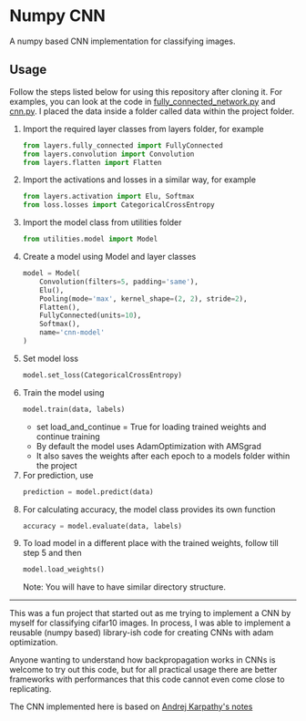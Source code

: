 # Numpy CNN
A numpy based CNN implementation for classifying images.

## Usage

Follow the steps listed below for using this repository after cloning it.
For examples, you can look at the code in [fully_connected_network.py](https://github.com/ElefHead/numpy-cnn/blob/master/fully_connected_network.py) and [cnn.py](https://github.com/ElefHead/numpy-cnn/blob/master/cnn.py).
I placed the data inside a folder called data within the project folder.

1) Import the required layer classes from layers folder, for example
    ```python
    from layers.fully_connected import FullyConnected
    from layers.convolution import Convolution
    from layers.flatten import Flatten
    ```
2) Import the activations and losses in a similar way, for example
    ```python
    from layers.activation import Elu, Softmax
    from loss.losses import CategoricalCrossEntropy
    ```
3) Import the model class from utilities folder
    ```python
    from utilities.model import Model
    ```
4) Create a model using Model and layer classes
    ```python
    model = Model(
        Convolution(filters=5, padding='same'),
        Elu(),
        Pooling(mode='max', kernel_shape=(2, 2), stride=2),
        Flatten(),
        FullyConnected(units=10),
        Softmax(),
        name='cnn-model'
    )
    ```
5) Set model loss
    ```python
    model.set_loss(CategoricalCrossEntropy)
    ```
6) Train the model using
    ```python
    model.train(data, labels)
    ```
    * set load_and_continue = True for loading trained weights and continue training
    * By default the model uses AdamOptimization with AMSgrad
    * It also saves the weights after each epoch to a models folder within the project
7) For prediction, use
    ```python
    prediction = model.predict(data)
    ```
8) For calculating accuracy, the model class provides its own function
    ```python
    accuracy = model.evaluate(data, labels)
    ```
9) To load model in a different place with the trained weights, follow till step 5 and then
    ```python
    model.load_weights()
    ```
    Note: You will have to have similar directory structure.


---
This was a fun project that started out as me trying to implement a CNN by myself for classifying cifar10 images. In process, I was able to implement a reusable (numpy based)
library-ish code for creating CNNs with adam optimization.

Anyone wanting to understand how backpropagation works in CNNs is welcome to try out this code, but for all practical usage there are better frameworks
with performances that this code cannot even come close to replicating.

The CNN implemented here is based on [Andrej Karpathy's notes](http://cs231n.github.io/convolutional-networks/)
